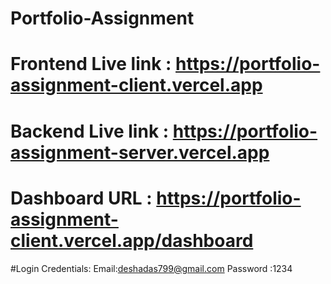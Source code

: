 # Portfolio-Assignment

# Frontend Live link : https://portfolio-assignment-client.vercel.app


# Backend Live link : https://portfolio-assignment-server.vercel.app


# Dashboard URL : https://portfolio-assignment-client.vercel.app/dashboard


#Login Credentials:
         Email:deshadas799@gmail.com
         Password :1234

